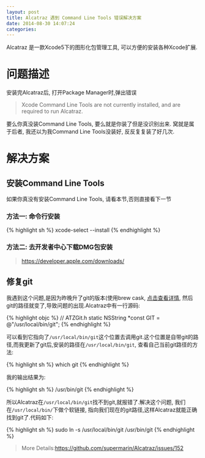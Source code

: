 ```yaml
---
layout: post
title: Alcatraz 遇到 Command Line Tools 错误解决方案
date: 2014-08-30 14:07:24
categories:
---
```


Alcatraz 是一款Xcode5下的图形化包管理工具, 可以方便的安装各种Xcode扩展.

# 问题描述

安装完Alcatraz后, 打开Package Manager时,弹出错误
> Xcode Command Line Tools are not currently installed, and are required to run Alcatraz.

要么你真没装Command Line Tools, 要么就是你装了但是没识别出来.
窝就是属于后者, 我还以为我Command Line Tools没装好, 反反复复装了好几次.

# 解决方案

## 安装Command Line Tools

如果你真没有安装Command Line Tools, 请看本节,否则直接看下一节

### 方法一: 命令行安装

{% highlight sh %}
xcode-select --install
{% endhighlight %}

### 方法二: 去开发者中心下载DMG包安装

> <https://developer.apple.com/downloads/>


## 修复git

我遇到这个问题,是因为昨晚升了git的版本(使用brew cask, [点击查看详情](/2014/08/30/brew-cask/), 然后git的路径就变了,导致问题的出现.Alcatraz中有一行源码:
<!--more-->

{% highlight objc %}
// ATZGit.h
static NSString *const GIT = @"/usr/local/bin/git";
{% endhighlight %}

可以看到它指向了`/usr/local/bin/git`这个位置去调用git.这个位置是自带git的路径,而我更新了git后,安装的路径在`/usr/local/bin/git`, 查看自己当前git路径的方法:

{% highlight sh %}
which git
{% endhighlight %}

我的输出结果为:

{% highlight sh %}
/usr/bin/git
{% endhighlight %}

所以Alcatraz在`/usr/local/bin/git`找不到git,就报错了.解决这个问题, 我们在`/usr/local/bin/`下做个软链接, 指向我们现在的git路径,这样Alcatraz就能正确找到git了.代码如下:

{% highlight sh %}
sudo ln -s /usr/local/bin/git /usr/bin/git
{% endhighlight %}

> More Details:<https://github.com/supermarin/Alcatraz/issues/152>
